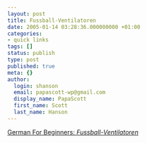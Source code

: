 ```yaml
---
layout: post
title: Fussball-Ventilatoren
date: 2005-01-14 03:28:36.000000000 +01:00
categories:
- quick links
tags: []
status: publish
type: post
published: true
meta: {}
author:
  login: shanson
  email: papascott-wp@gmail.com
  display_name: PapaScott
  first_name: Scott
  last_name: Hanson
---
```

<p><a title="German For Beginners" href="http://www.neilarmstrong.de/weblog/2005_01_01_archive.html#110563973772304954">German For Beginners: <em>Fussball-Ventilatoren</em></a></p>
